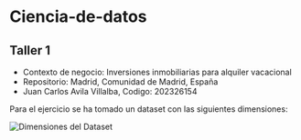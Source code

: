 #  Ciencia-de-datos
## Taller 1
- Contexto de negocio: Inversiones inmobiliarias para alquiler vacacional
- Repositorio: Madrid, Comunidad de Madrid, España
- Juan Carlos Avila Villalba, Codigo: 202326154

Para el ejercicio se ha tomado un dataset con las siguientes dimensiones:

![Dimensiones del Dataset](https://github.com/Jucavilav/Ciencia-de-datos/assets/127565867/5c5ca4e9-744a-4f1a-ba51-0e3a8e6af042)
